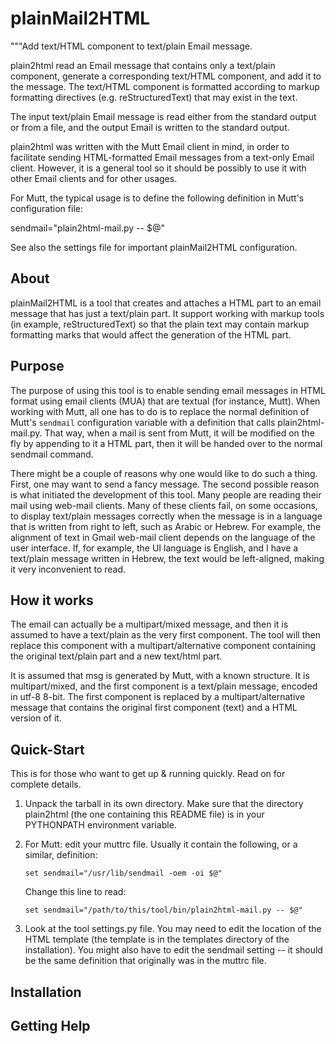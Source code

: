 # plainMail2HTML


"""Add text/HTML component to text/plain Email message.

plain2html read an Email message that contains only a text/plain
component, generate a corresponding text/HTML component, and add it to
the message. The text/HTML component is formatted according to markup
formatting directives (e.g. reStructuredText) that may exist in the
text.

The input text/plain Email message is read either from the standard
output or from a file, and the output Email is written to the standard
output.

plain2html was written with the Mutt Email client in mind, in order to
facilitate sending HTML-formatted Email messages from a text-only
Email client. However, it is a general tool so it should be possibly
to use it with other Email clients and for other usages.

For Mutt, the typical usage is to define the following definition in
Mutt's configuration file:

sendmail="plain2html-mail.py -- $@"

See also the settings file for important plainMail2HTML configuration.

## About

plainMail2HTML is a tool that creates and attaches a HTML part to an
email message that has just a text/plain part. It support working with
markup tools (in example, reStructuredText) so that the plain text may
contain markup formatting marks that would affect the generation of
the HTML part.

## Purpose

The purpose of using this tool is to enable sending email messages in
HTML format using email clients (MUA) that are textual (for instance,
Mutt). When working with Mutt, all one has to do is to replace the
normal definition of Mutt's `sendmail` configuration variable with a
definition that calls plain2html-mail.py. That way, when a mail is
sent from Mutt, it will be modified on the fly by appending to it a
HTML part, then it will be handed over to the normal sendmail command.

There might be a couple of reasons why one would like to do such a
thing. First, one may want to send a fancy message. The second
possible reason is what initiated the development of this tool. Many
people are reading their mail using web-mail clients. Many of these
clients fail, on some occasions, to display text/plain messages
correctly when the message is in a language that is written from right
to left, such as Arabic or Hebrew. For example, the alignment of text
in Gmail web-mail client depends on the language of the user
interface. If, for example, the UI language is English, and I have a
text/plain message written in Hebrew, the text would be left-aligned,
making it very inconvenient to read.

## How it works

The email can actually be a multipart/mixed message, and then it is
assumed to have a text/plain as the very first component. The tool
will then replace this component with a multipart/alternative
component containing the original text/plain part and a new text/html
part.

It is assumed that msg is generated by Mutt, with a known
structure. It is multipart/mixed, and the first component is a
text/plain message, encoded in utf-8 8-bit.  The first component is
replaced by a multipart/alternative message that contains the original
first component (text) and a HTML version of it.

## Quick-Start

This is for those who want to get up & running quickly.  Read on for
complete details.

1.  Unpack the tarball in its own directory. Make sure that the
    directory plain2html (the one containing this README file) is in
    your PYTHONPATH environment variable.

2.  For Mutt: edit your muttrc file. Usually it contain the following,
    or a similar, definition:

        set sendmail="/usr/lib/sendmail -oem -oi $@"

    Change this line to read:

        set sendmail="/path/to/this/tool/bin/plain2html-mail.py -- $@"

3.  Look at the tool settings.py file. You may need to edit the
    location of the HTML template (the template is in the templates
    directory of the installation). You might also have to edit the
    sendmail setting -- it should be the same definition that
    originally was in the muttrc file.

## Installation


## Getting Help


